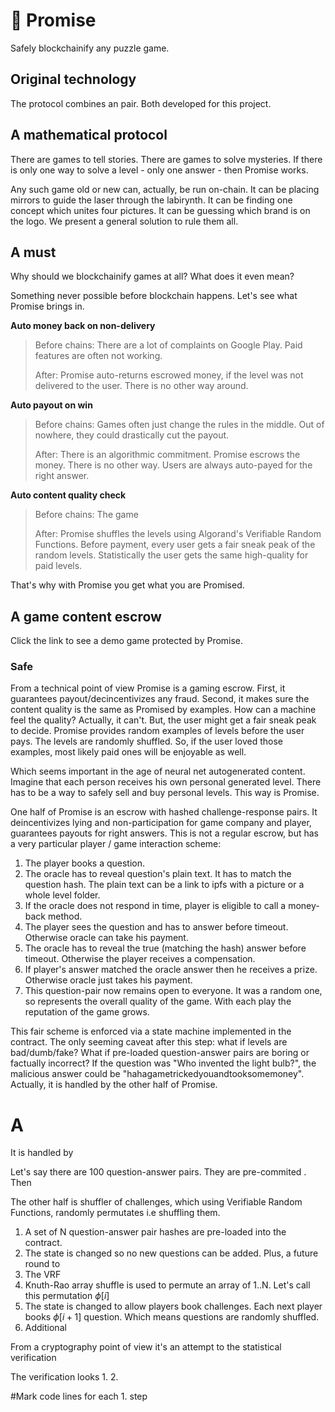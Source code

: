 # 💍 Promise 

Safely blockchainify any puzzle game. 

## Original technology

The protocol combines an pair. Both developed for this project.

## A mathematical protocol 

There are games to tell stories. There are games to solve mysteries. If there is only one way to solve a level - only one answer - then Promise works.

Any such game old or new can, actually, be run on-chain. 
It can be placing mirrors to guide the laser through the labirynth. It can be finding one concept which unites four pictures. It can be guessing which brand is on the logo. We present a general solution to rule them all.

## A must
Why should we blockchainify games at all? What does it even mean?

Something never possible before blockchain happens. Let's see what Promise brings in.

**Auto money back on non-delivery** 
> Before chains:
> There are a lot of complaints on Google Play. Paid features are often not working.
>
> After:
> Promise auto-returns escrowed money, if the level was not delivered to the user. There is no other way around. 

**Auto payout on win**
> Before chains:
>  Games often just change the rules in the middle. Out of nowhere, they could drastically cut the payout. 
>
> After:
> There is an algorithmic commitment. Promise escrows the money. There is no other way. Users are always auto-payed for the right answer. 

**Auto content quality check**
> Before chains:
> The game 
>
> After:
> Promise shuffles the levels using Algorand's Verifiable Random Functions. Before payment, every user gets a fair sneak peak of the random levels. 
> Statistically the user gets the same high-quality for paid levels.


That's why with Promise you get what you are Promised.

## A game content escrow 
Click the link to see a demo game protected by Promise.
### Safe

From a technical point of view Promise is a gaming escrow. First, it guarantees payout/decincentivizes any fraud. Second, it makes sure 
the content quality is the same as Promised by examples. How can a machine feel the quality? Actually, it can't. But, the user might get a fair sneak peak to decide.
Promise provides random examples of levels before the user pays. The levels are randomly shuffled. So, if the user loved those examples, most likely 
paid ones will be enjoyable as well. 

Which seems important in the age of neural net autogenerated content. Imagine that each person 
receives his own personal generated level. There has to be a way to safely sell and buy personal levels. This way is Promise.

One half of Promise is an escrow with hashed challenge-response pairs. It deincentivizes lying and non-participation for game company and player, guarantees payouts for right answers. This is not a regular escrow, but has a very particular player / game interaction scheme:

1. The player books a question.
2. The oracle has to reveal question's plain text. It has to match the question hash. The plain text can be a link to ipfs with a picture or a whole level folder.
3. If the oracle does not respond in time, player is eligible to call a money-back method.
4. The player sees the question and has to answer before timeout. Otherwise oracle can take his payment.
5. The oracle has to reveal the true (matching the hash) answer before timeout. Otherwise the player receives a compensation.
6. If player's answer matched the oracle answer then he receives a prize. Otherwise oracle just takes his payment. 
7. This question-pair now remains open to everyone. It was a random one, so represents the overall quality of the game. With each play the reputation of the game grows.

This fair scheme is enforced via a state machine implemented in the contract.
The only seeming caveat after this step: what if levels are bad/dumb/fake? What if pre-loaded question-answer pairs are boring or factually incorrect? If the question was "Who invented the light bulb?", the malicious answer could be "hahagametrickedyouandtooksomemoney". Actually, it is handled by the other half of Promise.

# A 

It is handled by

Let's say there are 100 question-answer pairs. They are pre-commited . Then

The other half is shuffler of challenges, which using Verifiable Random Functions, randomly permutates i.e shuffling them.
1. A set of N question-answer pair hashes are pre-loaded into the contract.
2. The state is changed so no new questions can be added. Plus, a future round to 
3. The VRF
4. Knuth-Rao array shuffle is used to permute an array of 1..N. Let's call this permutation $\phi[i]$
5. The state is changed to allow players book challenges. Each next player books $\phi[i + 1]$ question. Which means questions are randomly shuffled.
6. Additional

From a cryptography point of view it's an attempt to 
the statistical verification

The verification looks
1.
2.

#Mark code lines for each 1. step 


